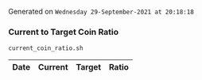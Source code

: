 Generated on `Wednesday 29-September-2021 at 20:18:18`

### Current to Target Coin Ratio
`current_coin_ratio.sh`

Date|Current|Target|Ratio
---|---|---|---
